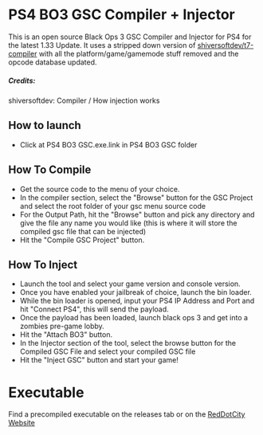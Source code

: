 # PS4 BO3 GSC Compiler + Injector
This is an open source Black Ops 3 GSC Compiler and Injector for PS4 for the latest 1.33 Update.
It uses a stripped down version of [shiversoftdev/t7-compiler](https://github.com/shiversoftdev/t7-compiler) with all the platform/game/gamemode stuff removed and the opcode database updated.

##### Credits:
shiversoftdev: Compiler / How injection works


## How to launch 
- Click at PS4 BO3 GSC.exe.link in PS4 BO3 GSC folder


## How To Compile
 - Get the source code to the menu of your choice.
 - In the compiler section, select the "Browse" button for the GSC Project and select the root folder of your gsc menu source code
 - For the Output Path, hit the "Browse" button and pick any directory and give the file any name you would like (this is where it will store the compiled gsc file that can be injected)
 - Hit the "Compile GSC Project" button.

## How To Inject
 - Launch the tool and select your game version and console version.
 - Once you have enabled your jailbreak of choice, launch the bin loader.
 - While the bin loader is opened, input your PS4 IP Address and Port and hit "Connect PS4", this will send the payload.
 - Once the payload has been loaded, launch black ops 3 and get into a zombies pre-game lobby.
 - Hit the "Attach BO3" button.
 - In the Injector section of the tool, select the browse button for the Compiled GSC File and select your compiled GSC file
 - Hit the "Inject GSC" button and start your game!

# Executable
Find a precompiled executable on the releases tab or on the [RedDotCity Website](https://community.reddotcity.com/threads/ps4-black-ops-3-latest-update-1-33-gsc-compiler-and-injector.84/)
